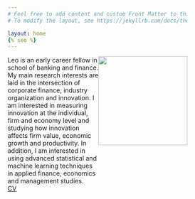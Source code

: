```yaml
---
# Feel free to add content and custom Front Matter to this file.
# To modify the layout, see https://jekyllrb.com/docs/themes/#overriding-theme-defaults

layout: home
{% seo %}
---
```


<style type="text/css" media="screen">
* {
  box-sizing: border-box;
}

.row {
  display: flex;
}

.left {
  flex: 70%;
}

.right {
  flex: 30%;
}
</style>

<div class="row">
<div class="left">
Leo is an early career fellow in school of banking and finance. My main research interests are laid in the intersection of corporate finance, industry organization and innovation. I am interested in measuring innovation at the individual, firm and economy level and studying how innovation affects firm value, economic growth and productivity. In addition, I am interested in using advanced statistical and machine learning techniques in applied finance, economics and management studies.
<br/>
<a href="LeoLiu_CV.pdf">CV</a>


</div>


<div class="right">
<img src="leo.png" width="200" style="float:right">
</div>
</div>
